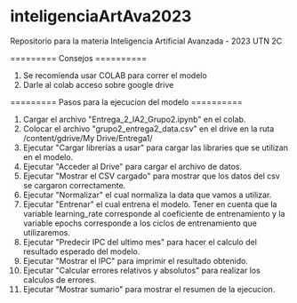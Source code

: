 # inteligenciaArtAva2023
Repositorio para la materia Inteligencia Artificial Avanzada - 2023 UTN 2C

========= Consejos ==========

1) Se recomienda usar COLAB para correr el modelo
2) Darle al colab acceso sobre google drive
    
========= Pasos para la ejecucion del modelo ==========

1) Cargar el archivo "Entrega_2_IA2_Grupo2.ipynb" en el colab.
2) Colocar el archivo "grupo2_entrega2_data.csv" en el drive en la ruta /content/gdrive/My Drive/Entrega1/
3) Ejecutar "Cargar librerías a usar" para cargar las libraries que se utilizan en el modelo.
4) Ejecutar "Acceder al Drive" para cargar el archivo de datos.
5) Ejecutar "Mostrar el CSV cargado" para mostrar que los datos del csv se cargaron correctamente.
6) Ejecutar "Normalizar" el cual normaliza la data que vamos a utilizar.
7) Ejecutar "Entrenar" el cual entrena el modelo. Tener en cuenta que la variable learning_rate corresponde al coeficiente de entrenamiento y la variable epochs corresponde a los ciclos de entrenamiento que utilizaremos.
8) Ejecutar "Predecir IPC del ultimo mes" para hacer el calculo del resultado esperado del modelo.
9) Ejecutar "Mostrar el IPC" para imprimir el resultado obtenido.
10) Ejecutar "Calcular errores relativos y absolutos" para realizar los calculos de errores.
11) Ejecutar "Mostrar sumario" para mostrar el resumen de la ejecucion.
